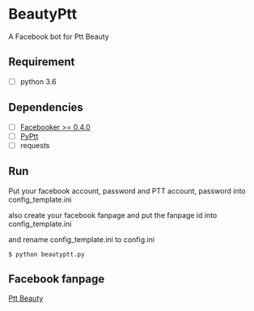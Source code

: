# BeautyPtt
A Facebook bot for Ptt Beauty

## Requirement
- [ ] python 3.6

## Dependencies
- [ ] [Facebooker >= 0.4.0](https://github.com/gpwork4u/Facebooker)
- [ ] [PyPtt](https://github.com/PttCodingMan/PyPtt/)
- [ ] requests
## Run
Put your facebook account, password and PTT account, password into config_template.ini

also create your facebook fanpage and put the fanpage id into config_template.ini

and rename config_template.ini to config.ini
```shell
$ python beautyptt.py
```

## Facebook fanpage
[Ptt Beauty](https://www.facebook.com/Ptt-Beauty-113680010385387/)